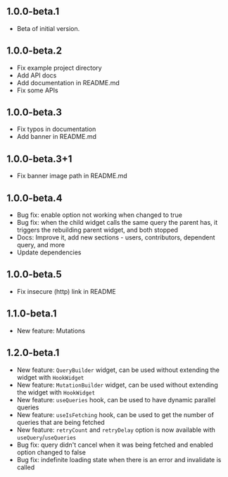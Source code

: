 ## 1.0.0-beta.1

- Beta of initial version.

## 1.0.0-beta.2

- Fix example project directory
- Add API docs
- Add documentation in README.md
- Fix some APIs

## 1.0.0-beta.3

- Fix typos in documentation
- Add banner in README.md

## 1.0.0-beta.3+1

- Fix banner image path in README.md

## 1.0.0-beta.4

- Bug fix: enable option not working when changed to true
- Bug fix: when the child widget calls the same query the parent has, it triggers the rebuilding parent widget, and both stopped
- Docs: Improve it, add new sections - users, contributors, dependent query, and more
- Update dependencies

## 1.0.0-beta.5

- Fix insecure (http) link in README

## 1.1.0-beta.1

- New feature: Mutations

## 1.2.0-beta.1

- New feature: `QueryBuilder` widget, can be used without extending the widget with `HookWidget`
- New feature: `MutationBuilder` widget, can be used without extending the widget with `HookWidget`
- New feature: `useQueries` hook, can be used to have dynamic parallel queries
- New feature: `useIsFetching` hook, can be used to get the number of queries that are being fetched
- New feature: `retryCount` and `retryDelay` option is now available with `useQuery`/`useQueries`
- Bug fix: query didn't cancel when it was being fetched and enabled option changed to false
- Bug fix: indefinite loading state when there is an error and invalidate is called
